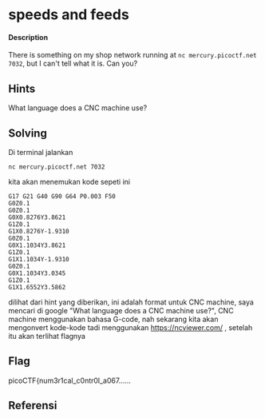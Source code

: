 # speeds and feeds
#### Description

There is something on my shop network running at `nc mercury.picoctf.net 7032`, but I can't tell what it is. Can you?

## Hints
What language does a CNC machine use?
## Solving
Di terminal jalankan
```
nc mercury.picoctf.net 7032
```
kita akan menemukan kode sepeti ini
```
G17 G21 G40 G90 G64 P0.003 F50
G0Z0.1
G0Z0.1
G0X0.8276Y3.8621
G1Z0.1
G1X0.8276Y-1.9310
G0Z0.1
G0X1.1034Y3.8621
G1Z0.1
G1X1.1034Y-1.9310
G0Z0.1
G0X1.1034Y3.0345
G1Z0.1
G1X1.6552Y3.5862
```
dilihat dari hint yang diberikan, ini adalah format untuk CNC machine, saya mencari di google "What language does a CNC machine use?", CNC machine menggunakan bahasa G-code, nah sekarang kita akan mengonvert kode-kode tadi menggunakan https://ncviewer.com/ , setelah itu akan terlihat flagnya

## Flag
picoCTF{num3r1cal_c0ntr0l_a067......
## Referensi
